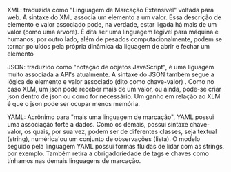 XML: traduzida como "Linguagem de Marcação Extensível" voltada para web. A sintaxe do XML associa um elemento a um valor. Essa descrição de elemento e valor associado pode, na verdade, estar ligada há mais de um valor (como uma árvore). É dita ser uma linguagem legível para máquina e humanos, por outro lado, além de pesados computacionalmente, podem se tornar poluídos pela própria dinâmica da liguagem de abrir e fechar um elemento

JSON: traduzido como "notação de objetos JavaScript", é uma liguagem muito associada a API's atualmente. A sintaxe do JSON também segue a lógica de elemento e valor associado (dito como chave-valor) . Como no caso XLM, um json pode receber mais de um valor, ou ainda, pode-se criar json dentro de json ou como  for necessário. Um ganho em relação ao XLM é que o json pode ser ocupar menos memória.

YAML: Acrônimo para "mais uma linguagem de marcação", YAML possui uma associação forte a dados. Como os demais, possui sintaxe chave-valor, os quais, por sua vez, podem ser de diferentes classes, seja textual (string), numérica´ou um conjunto de observações (lista). O modelo seguido pela linguagem YAML possui formas fluidas de lidar com as strings, por exemplo. Também retira a obrigadoriedade de tags e chaves como tínhamos nas demais linguagens de marcação. 
